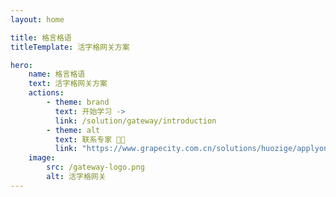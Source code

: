 ```yaml
---
layout: home

title: 格言格语
titleTemplate: 活字格网关方案

hero:
    name: 格言格语
    text: 活字格网关方案
    actions:
        - theme: brand
          text: 开始学习 ->
          link: /solution/gateway/introduction
        - theme: alt
          text: 联系专家 🧑‍💻
          link: "https://www.grapecity.com.cn/solutions/huozige/applyonline"
    image:
        src: /gateway-logo.png
        alt: 活字格网关
---
```

